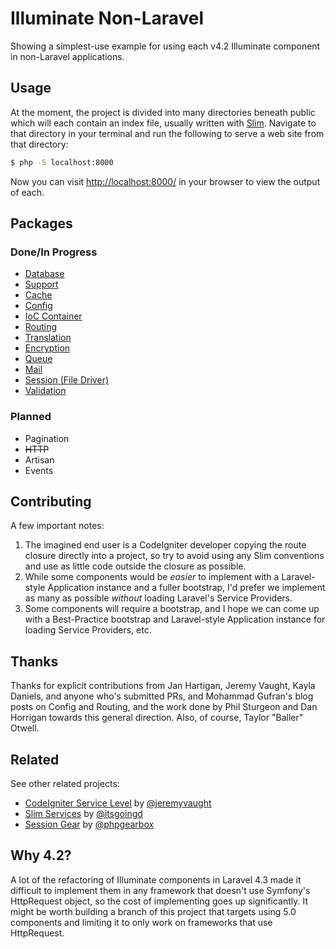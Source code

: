 # Illuminate Non-Laravel

Showing a simplest-use example for using each v4.2 Illuminate component in non-Laravel applications.

## Usage
At the moment, the project is divided into many directories beneath public which will each contain an index file, usually written with [Slim](http://www.slimframework.com/). Navigate to that directory in your terminal and run the following to serve a web site from that directory:

```bash
$ php -S localhost:8000
```

Now you can visit [http://localhost:8000/](http://localhost:8000/) in your browser to view the output of each.

## Packages

### Done/In Progress
 * [Database](https://github.com/mattstauffer/IlluminateNonLaravel/tree/master/public/database)
 * [Support](https://github.com/mattstauffer/IlluminateNonLaravel/tree/master/public/support)
 * [Cache](https://github.com/mattstauffer/IlluminateNonLaravel/tree/master/public/cache)
 * [Config](https://github.com/mattstauffer/IlluminateNonLaravel/tree/master/public/config)
 * [IoC Container](https://github.com/mattstauffer/IlluminateNonLaravel/tree/master/public/container)
 * [Routing](https://github.com/mattstauffer/IlluminateNonLaravel/tree/master/public/routing)
 * [Translation](https://github.com/mattstauffer/IlluminateNonLaravel/tree/master/public/translation)
 * [Encryption](https://github.com/mattstauffer/IlluminateNonLaravel/tree/master/public/encryption)
 * [Queue](https://github.com/mattstauffer/IlluminateNonLaravel/tree/master/public/queue)
 * [Mail](https://github.com/mattstauffer/IlluminateNonLaravel/tree/master/public/mail)
 * [Session (File Driver)](https://github.com/mattstauffer/IlluminateNonLaravel/tree/master/public/session)
 * [Validation](https://github.com/mattstauffer/IlluminateNonLaravel/tree/master/public/validation)

### Planned
 * Pagination
 * ~~HTTP~~
 * Artisan
 * Events

## Contributing
A few important notes:

 1. The imagined end user is a CodeIgniter developer copying the route closure directly into a project, so try to avoid using any Slim conventions and use as little code outside the closure as possible.
 2. While some components would be *easier* to implement with a Laravel-style Application instance and a fuller bootstrap, I'd prefer we implement as many as possible *without* loading Laravel's Service Providers.
 3. Some components will require a bootstrap, and I hope we can come up with a Best-Practice bootstrap and Laravel-style Application instance for loading Service Providers, etc.

## Thanks
Thanks for explicit contributions from Jan Hartigan, Jeremy Vaught, Kayla Daniels, and anyone who's submitted PRs, and Mohammad Gufran's blog posts on Config and Routing, and the work done by Phil Sturgeon and Dan Horrigan towards this general direction. Also, of course, Taylor "Baller" Otwell.

## Related
See other related projects:

* [CodeIgniter Service Level](https://github.com/jeremyvaught/CodeIgniter-Service-Level) by [@jeremyvaught](https://github.com/jeremyvaught)
* [Slim Services](https://github.com/itsgoingd/slim-services) by [@itsgoingd](https://github.com/itsgoingd)
* [Session Gear](https://github.com/phpgearbox/session) by [@phpgearbox](https://github.com/phpgearbox)

## Why 4.2?
A lot of the refactoring of Illuminate components in Laravel 4.3 made it difficult to implement them in any framework that doesn't use Symfony's HttpRequest object, so the cost of implementing goes up significantly. It might be worth building a branch of this project that targets using 5.0 components and limiting it to only work on frameworks that use HttpRequest.
